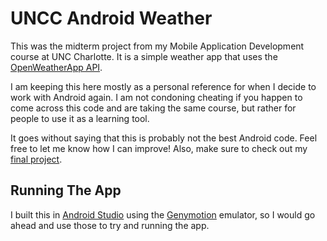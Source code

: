 # UNCC Android Weather

This was the midterm project from my Mobile Application Development course at UNC Charlotte. It is a simple weather app that uses the [OpenWeatherApp API](http://openweathermap.org/api).

I am keeping this here mostly as a personal reference for when I decide to work with Android again. I am not condoning cheating if you happen to come across this code and are taking the same course, but rather for people to use it as a learning tool.

It goes without saying that this is probably not the best Android code. Feel free to let me know how I can improve! Also, make sure to check out my [final project](https://github.com/sunnysingh/uncc-android-gift).

## Running The App

I built this in [Android Studio](https://developer.android.com/studio/index.html) using the [Genymotion](https://www.genymotion.com/) emulator, so I would go ahead and use those to try and running the app.
